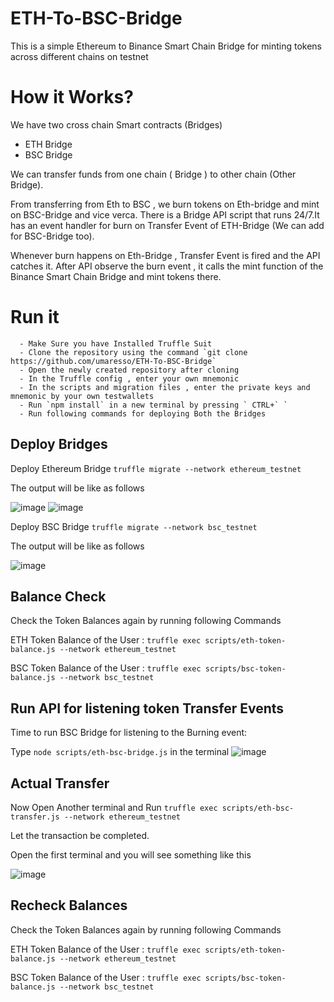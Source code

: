 # ETH-To-BSC-Bridge
This is a simple Ethereum to Binance Smart Chain Bridge for minting tokens across different chains on testnet

# How it Works?

We have two cross chain Smart contracts (Bridges)

- ETH Bridge
- BSC Bridge

We can transfer funds from one chain ( Bridge ) to other chain (Other Bridge).

From transferring from Eth to BSC , we burn tokens on Eth-bridge and mint on BSC-Bridge and vice verca.
There is a Bridge API script that runs 24/7.It has an event handler for burn on Transfer Event of ETH-Bridge (We can add for BSC-Bridge too).

Whenever burn happens on Eth-Bridge , Transfer Event is fired 
and the API catches it.
After API observe the burn event , it calls the mint function of the Binance Smart Chain Bridge and mint tokens there.


# Run it

      - Make Sure you have Installed Truffle Suit
      - Clone the repository using the command `git clone https://github.com/umaresso/ETH-To-BSC-Bridge` 
      - Open the newly created repository after cloning
      - In the Truffle config , enter your own mnemonic 
      - In the scripts and migration files , enter the private keys and mnemonic by your own testwallets
      - Run `npm install` in a new terminal by pressing ` CTRL+` `
      - Run following commands for deploying Both the Bridges

## Deploy Bridges

Deploy Ethereum Bridge `truffle migrate --network ethereum_testnet` 

The output will be like as follows

![image](https://user-images.githubusercontent.com/71306738/215405211-d1c6e150-1d69-4e4d-bf14-e1722520cfdd.png)
![image](https://user-images.githubusercontent.com/71306738/215405329-52ef3fc7-4a28-4a36-9555-50f1900184a8.png)



Deploy BSC Bridge `truffle migrate --network bsc_testnet` 

The output will be like as follows

![image](https://user-images.githubusercontent.com/71306738/215405502-9b06f0b3-603d-4750-8319-e5b07c95499a.png)

## Balance Check

Check the Token Balances again by running following Commands

ETH Token Balance of the User : `truffle exec scripts/eth-token-balance.js --network ethereum_testnet `

BSC Token Balance of the User : `truffle exec scripts/bsc-token-balance.js --network bsc_testnet `

## Run API for listening token Transfer Events

Time to run BSC Bridge for listening to the Burning event:

Type `node scripts/eth-bsc-bridge.js` in the terminal
![image](https://user-images.githubusercontent.com/71306738/215405761-e185dbf0-7db6-42af-a0cb-9ba799e4016f.png)

## Actual Transfer

Now Open Another terminal and Run `truffle exec scripts/eth-bsc-transfer.js --network ethereum_testnet`

Let the transaction be completed.

Open the first terminal and you will see something like this 

![image](https://user-images.githubusercontent.com/71306738/215406032-2f830e3c-f85b-4571-b213-2d8ba64ec4c7.png)


## Recheck Balances

Check the Token Balances again by running following Commands

ETH Token Balance of the User : `truffle exec scripts/eth-token-balance.js --network ethereum_testnet `

BSC Token Balance of the User : `truffle exec scripts/bsc-token-balance.js --network bsc_testnet `

